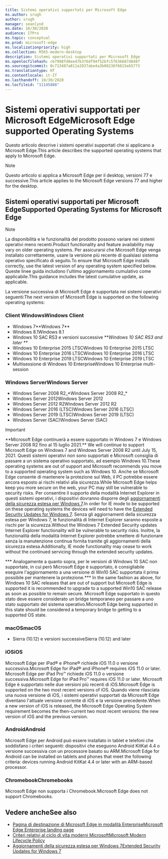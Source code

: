 ```yaml
---
title: Sistemi operativi supportati per Microsoft Edge
ms.author: srugh
author: srugh
manager: seanlynd
ms.date: 10/30/2020
audience: ITPro
ms.topic: conceptual
ms.prod: microsoft-edge
ms.localizationpriority: high
ms.collection: M365-modern-desktop
description: Sistemi operativi supportati per Microsoft Edge
ms.openlocfilehash: cb7998fd8ee47b376df94f52bfc5f636687d848f
ms.sourcegitcommit: 0c713487a811a2837abe4a3b08236f6815e65773
ms.translationtype: HT
ms.contentlocale: it-IT
ms.lasthandoff: 10/30/2020
ms.locfileid: "11145888"
---
```

# <span data-ttu-id="44c25-103">Sistemi operativi supportati per Microsoft Edge</span><span class="sxs-lookup"><span data-stu-id="44c25-103">Microsoft Edge supported Operating Systems</span></span>

<span data-ttu-id="44c25-104">Questo articolo descrive i sistemi operativi supportati che si applicano a Microsoft Edge.</span><span class="sxs-lookup"><span data-stu-id="44c25-104">This article describes the supported operating systems that apply to Microsoft Edge.</span></span>

> [!NOTE]
> <span data-ttu-id="44c25-105">Questo articolo si applica a Microsoft Edge per il desktop, versioni 77 e successive.</span><span class="sxs-lookup"><span data-stu-id="44c25-105">This article applies to the Microsoft Edge versions 77 and higher for the desktop.</span></span>

## <span data-ttu-id="44c25-106">Sistemi operativi supportati per Microsoft Edge</span><span class="sxs-lookup"><span data-stu-id="44c25-106">Supported Operating Systems for Microsoft Edge</span></span>

> [!NOTE]
> <span data-ttu-id="44c25-107">La disponibilità e le funzionalità del prodotto possono variare nei sistemi operativi meno recenti.</span><span class="sxs-lookup"><span data-stu-id="44c25-107">Product functionality and feature availability may vary on older operating systems.</span></span> <span data-ttu-id="44c25-108">Per assicurarsi che Microsoft Edge venga installato correttamente, usare la versione più recente di qualsiasi sistema operativo specificato di seguito.</span><span class="sxs-lookup"><span data-stu-id="44c25-108">To ensure that Microsoft Edge installs correctly, use the latest version of any operating system specified below.</span></span> <span data-ttu-id="44c25-109">Queste linee guida includono l'ultimo aggiornamento cumulativo come applicabile.</span><span class="sxs-lookup"><span data-stu-id="44c25-109">This guidance includes the latest cumulative update, as applicable.</span></span>

<span data-ttu-id="44c25-110">La versione successiva di Microsoft Edge è supportata nei sistemi operativi seguenti:</span><span class="sxs-lookup"><span data-stu-id="44c25-110">The next version of Microsoft Edge is supported on the following operating systems:</span></span>

### <span data-ttu-id="44c25-111">Client Windows</span><span class="sxs-lookup"><span data-stu-id="44c25-111">Windows Client</span></span>

- <span data-ttu-id="44c25-112">Windows 7\*\*</span><span class="sxs-lookup"><span data-stu-id="44c25-112">Windows 7\*\*</span></span>
- <span data-ttu-id="44c25-113">Windows 8.1</span><span class="sxs-lookup"><span data-stu-id="44c25-113">Windows 8.1</span></span>
- <span data-ttu-id="44c25-114">Windows 10 SAC RS3 e versioni successive \*\*_</span><span class="sxs-lookup"><span data-stu-id="44c25-114">Windows 10 SAC RS3 and later \*\*_</span></span>
- <span data-ttu-id="44c25-115">Windows 10 Enterprise 2015 LTSC</span><span class="sxs-lookup"><span data-stu-id="44c25-115">Windows 10 Enterprise 2015 LTSC</span></span>
- <span data-ttu-id="44c25-116">Windows 10 Enterprise 2016 LTSC</span><span class="sxs-lookup"><span data-stu-id="44c25-116">Windows 10 Enterprise 2016 LTSC</span></span>
- <span data-ttu-id="44c25-117">Windows 10 Enterprise 2019 LTSC</span><span class="sxs-lookup"><span data-stu-id="44c25-117">Windows 10 Enterprise 2019 LTSC</span></span>
- <span data-ttu-id="44c25-118">Multisessione di Windows 10 Enterprise</span><span class="sxs-lookup"><span data-stu-id="44c25-118">Windows 10 Enterprise multi-session</span></span>

### <span data-ttu-id="44c25-119">Windows Server</span><span class="sxs-lookup"><span data-stu-id="44c25-119">Windows Server</span></span>

- <span data-ttu-id="44c25-120">Windows Server 2008 R2_\*</span><span class="sxs-lookup"><span data-stu-id="44c25-120">Windows Server 2008 R2_\*</span></span>
- <span data-ttu-id="44c25-121">Windows Server 2012</span><span class="sxs-lookup"><span data-stu-id="44c25-121">Windows Server 2012</span></span>
- <span data-ttu-id="44c25-122">Windows Server 2012 R2</span><span class="sxs-lookup"><span data-stu-id="44c25-122">Windows Server 2012 R2</span></span>
- <span data-ttu-id="44c25-123">Windows Server 2016 (LTSC)</span><span class="sxs-lookup"><span data-stu-id="44c25-123">Windows Server 2016 (LTSC)</span></span>
- <span data-ttu-id="44c25-124">Windows Server 2019 (LTSC)</span><span class="sxs-lookup"><span data-stu-id="44c25-124">Windows Server 2019 (LTSC)</span></span>
- <span data-ttu-id="44c25-125">Windows Server (SAC)</span><span class="sxs-lookup"><span data-stu-id="44c25-125">Windows Server (SAC)</span></span>

> [!IMPORTANT]
> <span data-ttu-id="44c25-126">\*\*Microsoft Edge continuerà a essere supportato in Windows 7 e Windows Server 2008 R2 fino al 15 luglio 2021.</span><span class="sxs-lookup"><span data-stu-id="44c25-126">\*\* We will continue to support Microsoft Edge on Windows 7 and Windows Server 2008 R2 until July 15, 2021.</span></span> <span data-ttu-id="44c25-127">Questi sistemi operativi non sono supportati e Microsoft consiglia di passare a un sistema operativo supportato, ad esempio Windows 10.</span><span class="sxs-lookup"><span data-stu-id="44c25-127">These operating systems are out of support and Microsoft recommends you move to a supported operating system such as Windows 10.</span></span> <span data-ttu-id="44c25-128">Anche se Microsoft Edge consente di mantenere la protezione sul Web, il PC potrebbe essere ancora esposto ai rischi relativi alla sicurezza.</span><span class="sxs-lookup"><span data-stu-id="44c25-128">While Microsoft Edge helps keep you more secure on the web, your PC may still be vulnerable to security risks.</span></span> <span data-ttu-id="44c25-129">Per consentire il supporto della modalità Internet Explorer in questi sistemi operativi, i dispositivi dovranno disporre degli [aggiornamenti della sicurezza estesa per Windows 7](https://support.microsoft.com/help/4527878/faq-about-extended-security-updates-for-windows-7).</span><span class="sxs-lookup"><span data-stu-id="44c25-129">In order for IE mode to be supported on these operating systems the devices will need to have the [Extended Security Updates for Windows 7](https://support.microsoft.com/help/4527878/faq-about-extended-security-updates-for-windows-7).</span></span> <span data-ttu-id="44c25-130">Senza gli aggiornamenti della sicurezza estesa per Windows 7, le funzionalità di Internet Explorer saranno esposte a rischi per la sicurezza.</span><span class="sxs-lookup"><span data-stu-id="44c25-130">Without the Windows 7 Extended Security updates Internet Explorer functionality will be vulnerable to security risks.</span></span> <span data-ttu-id="44c25-131">Inoltre, la funzionalità della modalità Internet Explorer potrebbe smettere di funzionare senza la manutenzione continua fornita tramite gli aggiornamenti della sicurezza estesa.</span><span class="sxs-lookup"><span data-stu-id="44c25-131">Additionally, IE mode functionality may cease to work without the continued servicing through the extended security updates.</span></span>  
>
> <span data-ttu-id="44c25-132">\*\*\* Analogamente a quanto sopra, per le versioni di Windows 10 SAC non supportate, in cui però Microsoft Edge è supportato, è consigliabile eseguire l'aggiornamento a una versione di Win10 SAC supportata il prima possibile per mantenere la protezione.</span><span class="sxs-lookup"><span data-stu-id="44c25-132">\*\*\* In the same fashion as above, for Windows 10 SAC releases that are out of support but Microsoft Edge is supported it is recommended to upgrade to a supported Win10 SAC release as soon as possible to remain secure.</span></span> <span data-ttu-id="44c25-133">Microsoft Edge supportato in questo stato deve essere considerato un bridge temporaneo per passare a uno stato supportato del sistema operativo.</span><span class="sxs-lookup"><span data-stu-id="44c25-133">Microsoft Edge being supported in this state should be considered a temporary bridge to getting to a supported OS state.</span></span>

### <span data-ttu-id="44c25-134">macOS</span><span class="sxs-lookup"><span data-stu-id="44c25-134">macOS</span></span>

- <span data-ttu-id="44c25-135">Sierra (10.12) e versioni successive</span><span class="sxs-lookup"><span data-stu-id="44c25-135">Sierra (10.12) and later</span></span>

### <span data-ttu-id="44c25-136">iOS</span><span class="sxs-lookup"><span data-stu-id="44c25-136">iOS</span></span>

<span data-ttu-id="44c25-137">Microsoft Edge per iPad&reg; e iPhone&reg; richiede iOS 11.0 o versione successiva.</span><span class="sxs-lookup"><span data-stu-id="44c25-137">Microsoft Edge for iPad&reg; and iPhone&reg; requires iOS 11.0 or later.</span></span> <span data-ttu-id="44c25-138">Microsoft Edge per iPad Pro&trade; richiede iOS 11.0 o versione successiva.</span><span class="sxs-lookup"><span data-stu-id="44c25-138">Microsoft Edge for iPad Pro&trade; requires iOS 11.0 or later.</span></span> <span data-ttu-id="44c25-139">Microsoft Edge è supportato nelle due versioni più recenti di iOS.</span><span class="sxs-lookup"><span data-stu-id="44c25-139">Microsoft Edge is supported on the two most recent versions of iOS.</span></span> <span data-ttu-id="44c25-140">Quando viene rilasciata una nuova versione di iOS, i sistemi operativi supportati da Microsoft Edge diventano l'attuale versione corrente di iOS e la versione precedente.</span><span class="sxs-lookup"><span data-stu-id="44c25-140">When a new version of iOS is released, the Microsoft Edge Operating System requirement becomes the then-current two most recent versions: the new version of iOS and the previous version.</span></span>

### <span data-ttu-id="44c25-141">Android</span><span class="sxs-lookup"><span data-stu-id="44c25-141">Android</span></span>

<span data-ttu-id="44c25-142">Microsoft Edge per Android può essere installato in tablet e telefoni che soddisfano i criteri seguenti: dispositivi che eseguono Android KitKat 4.4 o versione successiva con un processore basato su ARM.</span><span class="sxs-lookup"><span data-stu-id="44c25-142">Microsoft Edge for Android can be installed on tablets and phones that meet the following criteria: devices running Android KitKat 4.4 or later with an ARM-based processor.</span></span>

### <span data-ttu-id="44c25-143">Chromebook</span><span class="sxs-lookup"><span data-stu-id="44c25-143">Chromebooks</span></span>

<span data-ttu-id="44c25-144">Microsoft Edge non supporta i Chromebook.</span><span class="sxs-lookup"><span data-stu-id="44c25-144">Microsoft Edge does not support Chromebooks.</span></span>

## <span data-ttu-id="44c25-145">Vedere anche</span><span class="sxs-lookup"><span data-stu-id="44c25-145">See also</span></span>

- [<span data-ttu-id="44c25-146">Pagina di destinazione di Microsoft Edge in modalità Enterprise</span><span class="sxs-lookup"><span data-stu-id="44c25-146">Microsoft Edge Enterprise landing page</span></span>](https://aka.ms/EdgeEnterprise)
- [<span data-ttu-id="44c25-147">Criteri relativi al ciclo di vita moderni Microsoft</span><span class="sxs-lookup"><span data-stu-id="44c25-147">Microsoft Modern Lifecycle Policy</span></span>](https://support.microsoft.com/help/30881/modern-lifecycle-policy)
- [<span data-ttu-id="44c25-148">Aggiornamenti della sicurezza estesa per Windows 7</span><span class="sxs-lookup"><span data-stu-id="44c25-148">Extended Security Updates for Windows 7</span></span>](https://support.microsoft.com/help/4527878/faq-about-extended-security-updates-for-windows-7)
